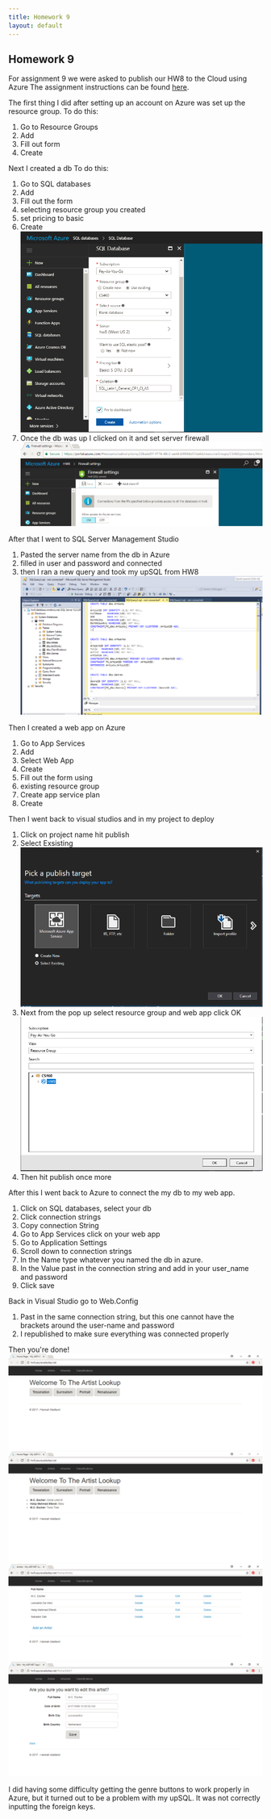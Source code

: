 ```yaml
---
title: Homework 9
layout: default
---
```

## Homework 9
For assignment 9 we were asked to publish our HW8 to the Cloud using Azure
The assignment instructions can be found [here](http://www.wou.edu/~morses/classes/cs46x/assignments/HW9.html).

The first thing I did after setting up an account on Azure was set up the resource group.
To do this:
1. Go to Resource Groups
2. Add
3. Fill out form
4. Create

Next I created a db
To do this:
1. Go to SQL databases
2. Add
3. Fill out the form
 4. selecting resource group you created
 5. set pricing to basic
 6. Create
![](img/testing1.PNG?raw=true)
4. Once the db was up I clicked on it and set server firewall
![](img/testing2.PNG?raw=true)

After that I went to SQL Server Management Studio
1. Pasted the server name from the db in Azure
2. filled in user and password and connected
3. then I ran a new query and took my upSQL from HW8
![](img/HW9stuff.PNG?raw=true)

Then I created a web app on Azure
1. Go to App Services
2. Add
3. Select Web App
4. Create
5. Fill out the form using
  6. existing resource group
  7. Create app service plan
  8. Create

Then I went back to visual studios and in my project to deploy
1. Click on project name hit publish
2. Select Exsisting
![](img/testing6.PNG?raw=true)
3. Next from the pop up select resource group and web app click OK
![](img/testing7.PNG?raw=true)
4. Then hit publish once more

After this I went back to Azure to connect the my db to my web app.
1. Click on SQL databases, select your db
2. Click connection strings
3. Copy connection String
4. Go to App Services click on your web app
5. Go to Application Settings
6. Scroll down to connection strings
7. In the Name type whatever you named the db in azure.
8. In the Value past in the connection string and add in your user_name and password
9. Click save

Back in Visual Studio go to Web.Config
1. Past in the same connection string, but this one cannot have the brackets around the user-name and password
2. I republished to make sure everything was connected properly

Then you're done!
![](img/testing8.PNG?raw=true)
![](img/HW9working.PNG?raw=true)
![](img/testing9.PNG?raw=true)
![](img/testing10.PNG?raw=true)

I did having some difficulty getting the genre buttons to work properly in Azure, but it turned out to be a problem with my upSQL.
It was not correctly inputting the foreign keys.
